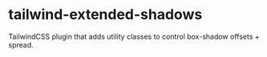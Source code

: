 # tailwind-extended-shadows
TailwindCSS plugin that adds utility classes to control box-shadow offsets + spread.
